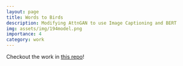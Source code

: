 ```yaml
---
layout: page
title: Words to Birds
description: Modifying AttnGAN to use Image Captioning and BERT
img: assets/img/194model.png
importance: 4
category: work
---
```


Checkout the work in [this repo](https://github.com/lzyang2000/cs194FinalProject)!
